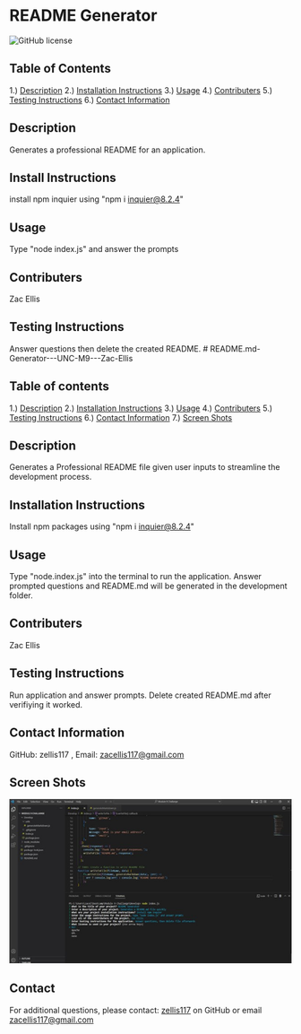 # README Generator
![GitHub license](https://img.shields.io/badge/license-MIT-blue.svg)

## Table of Contents
1.) [Description](#description)
2.) [Installation Instructions](#install)
3.) [Usage](#usage)
4.) [Contributers](#contributers)
5.) [Testing Instructions](#testing)
6.) [Contact Information](#contact)

<a name="description"></a>
## Description

Generates a professional README for an application. 

<a name="install"></a>
## Install Instructions

install npm inquier using "npm i inquier@8.2.4"

<a name="usage"></a>
## Usage

Type "node index.js" and answer the prompts

<a name="contributers"></a>
## Contributers

Zac Ellis

<a name="testing"></a>
## Testing Instructions

Answer questions then delete the created README. # README.md-Generator---UNC-M9---Zac-Ellis

## Table of contents
1.) [Description](#description)
2.) [Installation Instructions](#install)
3.) [Usage](#usage)
4.) [Contributers](#contributers)
5.) [Testing Instructions](#testing)
6.) [Contact Information](#contact)
7.) [Screen Shots](#screenShots)

<a name="description"></a>
## Description
Generates a Professional README file given user inputs to streamline the development process. 

<a name="install"></a>
## Installation Instructions
Install npm packages using "npm i inquier@8.2.4"

<a name="usage"></a>
## Usage
Type "node.index.js" into the terminal to run the application. 
Answer prompted questions and README.md will be generated in the development folder. 

<a name="contributers"></a>
## Contributers
Zac Ellis

<a name="test"></a>
## Testing Instructions
Run application and answer prompts. 
Delete created README.md after verifiying it worked. 

<a name="contact"></a>
## Contact Information
GitHub: zellis117 , Email: zacellis117@gmail.com

<a name="screenShots"></a>
## Screen Shots
![Alt Screenshot of application running](./images/screenShot1.jpg)

<a name="contact"></a>
## Contact

For additional questions, please contact: <a href=https://github.com/zellis117>zellis117</a> on GitHub or email zacellis117@gmail.com

